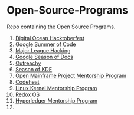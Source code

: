 # Open-Source-Programs
Repo containing the Open Source Programs.

1. [Digital Ocean Hacktoberfest](https://hacktoberfest.com/)
2. [ Google Summer of Code](https://summerofcode.withgoogle.com/)
3. [Major League Hacking](https://fellowship.mlh.io/)
4. [Google Season of Docs](https://summerofcode.withgoogle.com/)
5. [Outreachy](https://www.outreachy.org/)
6. [Season of KDE](https://season.kde.org/)
7. [Open Mainframe Project Mentorship Program](https://openmainframeproject.org/projects/mentorship/)
8. [Codeheat](https://codeheat.org/)
9. [Linux Kernel Mentorship Program](https://wiki.linuxfoundation.org/lkmp)
10. [Redox OS](https://www.redox-os.org/rsoc/)
11. [Hyperledger Mentorship Program](https://wiki.hyperledger.org/display/INTERN)
12. 
